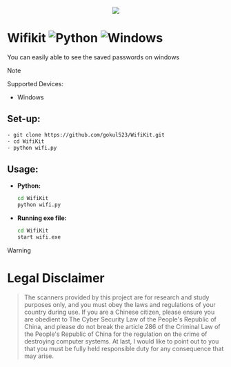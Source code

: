 <p align="center" width="100%">
<img style="margin-left:auto;margin-right:auto;" src="wifi1-modified.ico"></img>
</p>

# **Wifikit** ![Python](https://img.shields.io/badge/python-3670A0?style=for-the-badge&logo=python&logoColor=ffdd54) ![Windows](https://img.shields.io/badge/Windows-0078D6?style=for-the-badge&logo=windows&logoColor=white)

You can easily able to see the saved passwords on windows
> [!NOTE]
>Supported Devices:
> - Windows 

## **Set-up:**
```bash
- git clone https://github.com/gokul523/WifiKit.git
- cd WifiKit
- python wifi.py
```

## **Usage:**

  - **Python:**
    ```bash
    cd WifiKit
    python wifi.py
    ```
  - **Running exe file:**
    ```bash
    cd WifiKit
    start wifi.exe
    ```

> [!WARNING]
> # Legal Disclaimer

>The scanners provided by this project are for research and study purposes only, and you must obey the laws and regulations of your country during use. If you are a Chinese citizen, please ensure you are obedient to The Cyber Security Law of the People's Republic of China, and please do not break the article 286 of the Criminal Law of the People's Republic of China for the regulation on the crime of destroying computer systems. At last, I would like to point out to you that you must be fully held responsible duty for any consequence that may arise.
